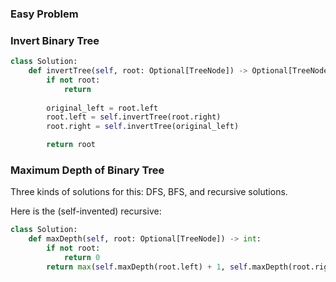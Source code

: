 ### Easy Problem

### Invert Binary Tree

```python
class Solution:
    def invertTree(self, root: Optional[TreeNode]) -> Optional[TreeNode]:
        if not root:
            return
        
        original_left = root.left
        root.left = self.invertTree(root.right)
        root.right = self.invertTree(original_left)

        return root
```

### Maximum Depth of Binary Tree
Three kinds of solutions for this: DFS, BFS, and recursive solutions.

Here is the (self-invented) recursive:
```python
class Solution:
    def maxDepth(self, root: Optional[TreeNode]) -> int:
        if not root:
            return 0
        return max(self.maxDepth(root.left) + 1, self.maxDepth(root.right) + 1)
```